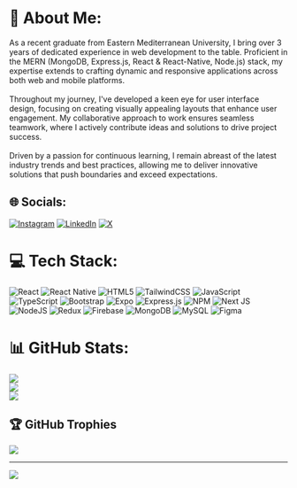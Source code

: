 # 💫 About Me:
As a recent graduate from Eastern Mediterranean University, I bring over 3 years of dedicated experience in web development to the table. Proficient in the MERN (MongoDB, Express.js, React & React-Native, Node.js) stack, my expertise extends to crafting dynamic and responsive applications across both web and mobile platforms.<br><br>Throughout my journey, I've developed a keen eye for user interface design, focusing on creating visually appealing layouts that enhance user engagement. My collaborative approach to work ensures seamless teamwork, where I actively contribute ideas and solutions to drive project success.<br><br>Driven by a passion for continuous learning, I remain abreast of the latest industry trends and best practices, allowing me to deliver innovative solutions that push boundaries and exceed expectations.


## 🌐 Socials:
[![Instagram](https://img.shields.io/badge/Instagram-%23E4405F.svg?logo=Instagram&logoColor=white)](https://instagram.com/furkandgn99) [![LinkedIn](https://img.shields.io/badge/LinkedIn-%230077B5.svg?logo=linkedin&logoColor=white)](https://linkedin.com/in/furkandgn99) [![X](https://img.shields.io/badge/X-black.svg?logo=X&logoColor=white)](https://x.com/Furkandgn99) 

# 💻 Tech Stack:
![React](https://img.shields.io/badge/react-%2320232a.svg?style=for-the-badge&logo=react&logoColor=%2361DAFB) ![React Native](https://img.shields.io/badge/react_native-%2320232a.svg?style=for-the-badge&logo=react&logoColor=%2361DAFB) ![HTML5](https://img.shields.io/badge/html5-%23E34F26.svg?style=for-the-badge&logo=html5&logoColor=white) ![TailwindCSS](https://img.shields.io/badge/tailwindcss-%2338B2AC.svg?style=for-the-badge&logo=tailwind-css&logoColor=white) ![JavaScript](https://img.shields.io/badge/javascript-%23323330.svg?style=for-the-badge&logo=javascript&logoColor=%23F7DF1E) ![TypeScript](https://img.shields.io/badge/typescript-%23007ACC.svg?style=for-the-badge&logo=typescript&logoColor=white) ![Bootstrap](https://img.shields.io/badge/bootstrap-%238511FA.svg?style=for-the-badge&logo=bootstrap&logoColor=white) ![Expo](https://img.shields.io/badge/expo-1C1E24?style=for-the-badge&logo=expo&logoColor=#D04A37) ![Express.js](https://img.shields.io/badge/express.js-%23404d59.svg?style=for-the-badge&logo=express&logoColor=%2361DAFB) ![NPM](https://img.shields.io/badge/NPM-%23CB3837.svg?style=for-the-badge&logo=npm&logoColor=white) ![Next JS](https://img.shields.io/badge/Next-black?style=for-the-badge&logo=next.js&logoColor=white) ![NodeJS](https://img.shields.io/badge/node.js-6DA55F?style=for-the-badge&logo=node.js&logoColor=white) ![Redux](https://img.shields.io/badge/redux-%23593d88.svg?style=for-the-badge&logo=redux&logoColor=white) ![Firebase](https://img.shields.io/badge/Firebase-039BE5?style=for-the-badge&logo=Firebase&logoColor=white) ![MongoDB](https://img.shields.io/badge/MongoDB-%234ea94b.svg?style=for-the-badge&logo=mongodb&logoColor=white) ![MySQL](https://img.shields.io/badge/mysql-%2300000f.svg?style=for-the-badge&logo=mysql&logoColor=white) ![Figma](https://img.shields.io/badge/figma-%23F24E1E.svg?style=for-the-badge&logo=figma&logoColor=white)
# 📊 GitHub Stats:
![](https://github-readme-stats.vercel.app/api?username=Furkandgn99&theme=react&hide_border=true&include_all_commits=true&count_private=true)<br/>
![](https://github-readme-streak-stats.herokuapp.com/?user=Furkandgn99&theme=react&hide_border=true)<br/>
![](https://github-readme-stats.vercel.app/api/top-langs/?username=Furkandgn99&theme=react&hide_border=true&include_all_commits=true&count_private=true&layout=compact)

## 🏆 GitHub Trophies
![](https://github-profile-trophy.vercel.app/?username=Furkandgn99&theme=discord&no-frame=false&no-bg=true&margin-w=4)

---
[![](https://visitcount.itsvg.in/api?id=Furkandgn99&icon=0&color=1)](https://visitcount.itsvg.in)

<!-- Proudly created with GPRM ( https://gprm.itsvg.in ) -->
